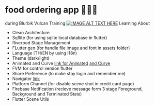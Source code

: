 # food ordering app 🍔😋📱
during Blurbik Vulcan Training
[![IMAGE ALT TEXT HERE](https://img.youtube.com/vi/Upd9p8Hsn7o)](https://www.youtube.com/watch?v=Upd9p8Hsn7o)
Learning About
- Clean Architecture
- Sqflite (for using sqlite local database in flutter)
- Riverpod Stage Management
- FLutter gen (for handle file image and font in assets folder)
- Language (TH/EN by using I18n)
- Theme (dark/light)
- Animated and Curve [link for Animated](https://docs.flutter.dev/ui/widgets/animation) [and Curve](https://api.flutter.dev/flutter/animation/Curves-class.html)
- FVM for control version flutter
- Share Preference (to make stay login and remember me)
- Navigator [link](https://medium.com/goodwin-corporation/flutter-ว่ากันด้วยเรื่อง-push-push-pop-pop-pop-pop-push-push-9960304447c3)
- Platform Channel (for disable scene shot in credit card page)
- Firebase Notification (recieve message form 3 stage Foreground, Background and Terminated State)
- Flutter Scene Utils 


